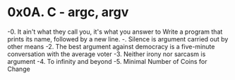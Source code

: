 # 0x0A. C - argc, argv

-0. It ain't what they call you, it's what you answer to
Write a program that prints its name, followed by a new line.
-. Silence is argument carried out by other means
-2. The best argument against democracy is a five-minute conversation with the average voter
-3. Neither irony nor sarcasm is argument
-4. To infinity and beyond
-5. Minimal Number of Coins for Change
